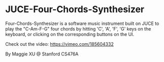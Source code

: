 # JUCE-Four-Chords-Synthesizer

Four-Chords-Synthesizer is a software music instrument built on JUCE to play the "C-Am-F-G" four chords by hitting 'C', 'A', 'F', 'G' keys on the keyboard, or clicking on the corresponding buttons on the UI. 

Check out the video: https://vimeo.com/185604332

By Maggie XU @ Stanford CS476A


